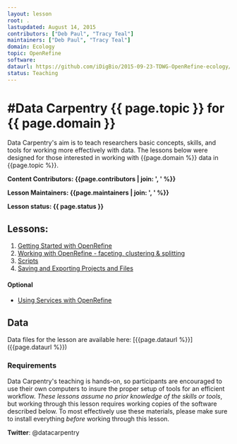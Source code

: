 ```yaml
---
layout: lesson
root: .
lastupdated: August 14, 2015
contributors: ["Deb Paul", "Tracy Teal"]
maintainers: ["Deb Paul", "Tracy Teal"]
domain: Ecology
topic: OpenRefine
software:
dataurl: https://github.com/iDigBio/2015-09-23-TDWG-OpenRefine-ecology/raw/gh-pages/data/Portal_rodents_19772002_scinameUUIDs.csv
status: Teaching
---
```


<!-- USING THIS LESSON TEMPLATE -->
<!-- Lesson specific information is taken from the YAML header at the top of the page -->

<!-- THE LESSON INFORMATION -->


#Data Carpentry {{ page.topic }} for {{ page.domain }}
=======

Data Carpentry's aim is to teach researchers basic concepts, skills,
and tools for working more effectively with data.
The lessons below were designed for those interested
in working with {{page.domain %}} data in {{page.topic %}}.


**Content Contributors: {{page.contributors | join: ', ' %}}**


**Lesson Maintainers: {{page.maintainers | join: ', ' %}}**


**Lesson status: {{ page.status }}**

<!--
  [Information on Lesson Status Categories]()
-->

<!-- ###### INDEX OF LESSONS ON THIS TOPIC ###### -->

## Lessons:


1. [Getting Started with OpenRefine](00-getting-started.html)
2. [Working with OpenRefine - faceting, clustering & splitting](01-working-with-openrefine.html)
3. [Scripts](02-scripts.html)
4. [Saving and Exporting Projects and Files](03-save-export.html)

#### Optional
- [Using Services with OpenRefine](04-services.html)

## Data

Data files for the lesson are available here: [{{page.dataurl %}}]({{page.dataurl %}})


### Requirements

Data Carpentry's teaching is hands-on, so participants are encouraged to use
their own computers to insure the proper setup of tools for an efficient workflow.
*These lessons assume no prior knowledge of the skills or tools*, but working
through this lesson requires working copies of the software described below.
To most effectively use these materials, please make sure to install everything
*before* working through this lesson.

<p><strong>Twitter</strong>: @datacarpentry
